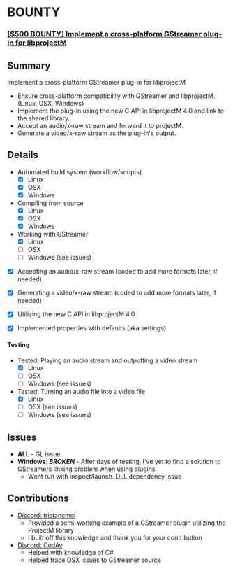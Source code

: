 # BOUNTY

### [[$500 BOUNTY] Implement a cross-platform GStreamer plug-in for libprojectM](https://github.com/projectM-visualizer/projectm/issues/668)

## Summary

Implement a cross-platform GStreamer plug-in for libprojectM
  - Ensure cross-platform compatibility with GStreamer and libprojectM. (Linux, OSX, Windows)
  - Implement the plug-in using the new C API in libprojectM 4.0 and link to the shared library.
  - Accept an audio/x-raw stream and forward it to projectM.
  - Generate a video/x-raw stream as the plug-in's output.
  
## Details

- Automated build system (workflow/scripts)
  - [x] Linux
  - [x] OSX
  - [x] Windows
- Compiling from source
  - [x] Linux
  - [x] OSX
  - [x] Windows
- Working with GStreamer
  - [x] Linux
  - [ ] OSX
  - [ ] Windows (see issues)
- [x] Accepting an audio/x-raw stream (coded to add more formats later, if needed)
- [x] Generating a video/x-raw stream (coded to add more formats later, if needed)
- [x] Utilizing the new C API in libprojectM 4.0
- [x] Implemented properties with defaults (aka settings)


#### Testing

- Tested: Playing an audio stream and outputting a video stream
  - [x] Linux
  - [ ] OSX
  - [ ] Windows (see issues)
- Tested: Turning an audio file into a video file
  - [x] Linux
  - [ ] OSX (see issues)
  - [ ] Windows (see issues)

## Issues

- **ALL** - GL issue.
- **Windows**:  ***BROKEN*** - After days of testing, I've yet to find a solution to GStreamers linking problem when using plugins.
  - Wont run with inspect/launch. DLL dependency issue

## Contributions

- [Discord: tristancmoi](https://github.com/hashFactory)
  - Provided a semi-working example of a GStreamer plugin utilizing the ProjectM library
  - I built off this knowledge and thank you for your contribution
- [Discord: CodAv](https://github.com/kblaschke)
  - Helped with knowledge of C#
  - Helped trace OSX issues to GStreamer source